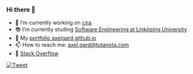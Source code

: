 ### Hi there 👋

- :hammer: I’m currently working on [cira](https://github.com/AxelGard/cira).
- :books: I’m currently studing [Software Engineering at Linköping University](https://liu.se/en/education/program/6cmju)
- :file_folder: My [portfolio axelgard.github.io](https://axelgard.github.io/)
- 📫 How to reach me: axel.gard@tutanota.com
- :seedling: [Stack Overflow](https://stackoverflow.com/users/14014027/axelg)

[![Tweet](https://img.shields.io/twitter/url/http/shields.io.svg?style=social)](https://twitter.com/Axel_Gard)
